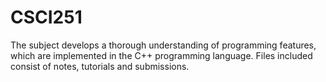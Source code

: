 # CSCI251

The subject develops a thorough understanding of programming features, which are implemented in the C++ programming language.
Files included consist of notes, tutorials and submissions.
